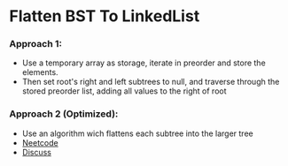 # Flatten BST To LinkedList

### Approach 1:
* Use a temporary array as storage, iterate in preorder and store the elements.
* Then set root's right and left subtrees to null, and traverse through the stored preorder list, adding all values to the right of root

### Approach 2 (Optimized):
* Use an algorithm wich flattens each subtree into the larger tree
* [Neetcode](https://www.youtube.com/watch?v=rKnD7rLT0lI)
* [Discuss](https://leetcode.com/problems/flatten-binary-tree-to-linked-list/discuss/307669/Javascript-recursive-reverse-traversal)
